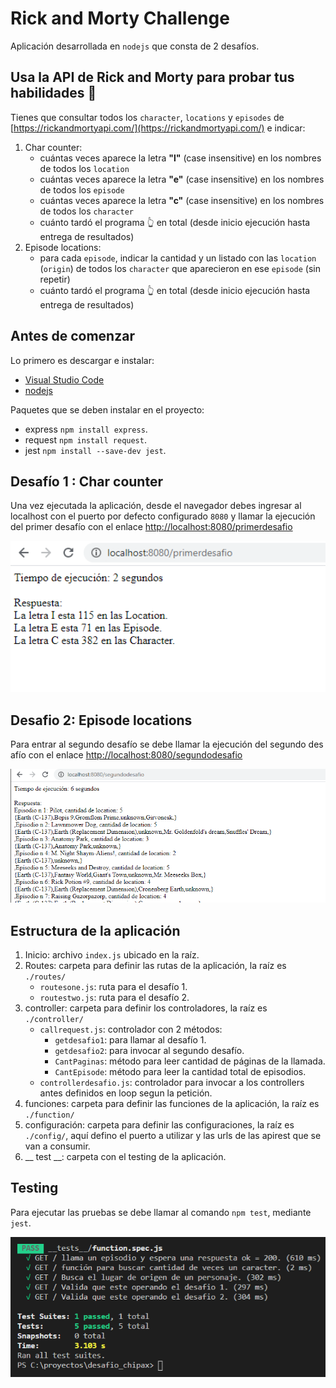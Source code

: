 # Rick and Morty Challenge

Aplicación desarrollada en `nodejs` que consta de 2 desafíos.

## Usa la API de Rick and Morty para probar tus habilidades 🥼

Tienes que consultar todos los `character`, `locations` y `episodes` de [https://rickandmortyapi.com/](https://rickandmortyapi.com/) e indicar:

1. Char counter:
    - cuántas veces aparece la letra **"l"** (case insensitive) en los nombres de todos los `location`
    - cuántas veces aparece la letra **"e"** (case insensitive) en los nombres de todos los `episode`
    - cuántas veces aparece la letra **"c"** (case insensitive) en los nombres de todos los `character`
    - cuánto tardó el programa 👆 en total (desde inicio ejecución hasta entrega de resultados)
2. Episode locations:
    - para cada `episode`, indicar la cantidad y un listado con las `location` (`origin`) de todos los `character` que aparecieron en ese `episode` (sin repetir)
    - cuánto tardó el programa 👆 en total (desde inicio ejecución hasta entrega de resultados)

## Antes de comenzar

Lo primero es descargar e instalar:

* [Visual Studio Code](https://code.visualstudio.com/)
* [nodejs](https://nodejs.org/es/download/)

Paquetes que se deben instalar en el proyecto: 

* express `npm install express`.
* request `npm install request`.
* jest `npm install --save-dev jest`.


## Desafío 1 : Char counter

Una vez ejecutada la aplicación, desde el navegador debes ingresar al localhost con el puerto por defecto configurado `8080` y llamar la ejecución del primer desafío con el enlace [http://localhost:8080/primerdesafio](http://localhost:8080/primerdesafio/)

<div style="text-align: center;" >
<img src="img/desafio1.png" width=600 />
</div>

## Desafio 2: Episode locations

Para entrar al segundo desafío se debe llamar la ejecución del segundo desafío con el enlace [http://localhost:8080/segundodesafio](http://localhost:8080/segundodesafio/)

<div style="text-align: center;" >
<img src="img/desafio2.png" width=600 />
</div>

## Estructura de la aplicación

1. Inicio: archivo `index.js` ubicado en la raíz.
2. Routes: carpeta para definir las rutas de la aplicación, la raíz es `./routes/`
    - `routesone.js`: ruta para el desafío 1.
    - `routestwo.js`: ruta para el desafío 2.
3. controller: carpeta para definir los controladores, la raíz es `./controller/`
    - `callrequest.js`: controlador con 2 métodos:
        - `getdesafio1`: para llamar al desafío 1.
        - `getdesafio2`: para invocar al segundo desafío.
        - `CantPaginas`: método para leer cantidad de páginas de la llamada.
        - `CantEpisode`: método para leer la cantidad total de episodios.
    - `controllerdesafio.js`: controlador para invocar a los controllers antes definidos en loop segun la petición.
4. funciones: carpeta para definir las funciones de la aplicación, la raíz es `./function/`
5. configuración: carpeta para definir las configuraciones, la raíz es `./config/`, aquí defino el puerto a utilizar y las urls de las apirest que se van a consumir.
6. __ test __: carpeta con el testing de la aplicación.

## Testing

Para ejecutar las pruebas se debe llamar al comando `npm test`, mediante `jest`.

<div style="text-align: center;" >
<img src="img/test.png" width=600 />
</div>